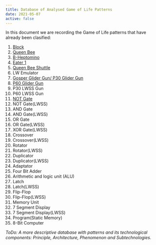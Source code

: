 ```yaml
---
title: Database of Analysed Game of Life Patterns
date: 2021-05-07
active: false
---
```


In this document we are recording the Game of Life patterns that have already been clasified:

1. [Block](https://galapagos.netlify.app/database/block) 
2. [Queen Bee](https://galapagos.netlify.app/database/queen_bee) 
3. [B-Heptomino](https://galapagos.netlify.app/database/b-heptomino/)
4. [Eater 1](https://galapagos.netlify.app/database/eater_1) 
5. [Queen Bee Shuttle](https://galapagos.netlify.app/database/queen_bee_shuttle)  
6. LW Emulator
7. [Gosper Glider Gun/ P30 Glider Gun](https://galapagos.netlify.app/database/gosper_glider_gun) 
8. [P60 Glider Gun](https://galapagos.netlify.app/database/p60_glider_gun)
9. P30 LWSS Gun 
10. P60 LWSS Gun 
11. [NOT Gate](https://galapagos.netlify.app/database/not_gate)
12. NOT Gate(LWSS)
13. AND Gate
14. AND Gate(LWSS)
15. OR Gate
16. OR Gate(LWSS)
17. XOR Gate(LWSS)
18. Crossover
19. Crossover(LWSS)
20. Rotator
21. Rotator(LWSS)
22. Duplicator
23. Duplicator(LWSS)
24. Adaptator
25. Four Bit Adder
26. Arithmetic and logic unit (ALU)
27. Latch
28. Latch(LWSS)
29. Flip-Flop
30. Flip-Flop(LWSS)
31. Memory Unit
32. 7 Segment Display
33. 7 Segment Display(LWSS)
34. Program(Static Memory)
35. 8-Bit Computer

*ToDo: A more descriptive database with patterns and its technological components: Principle, Architecture, Phenomenon and Subtechnologies.*
